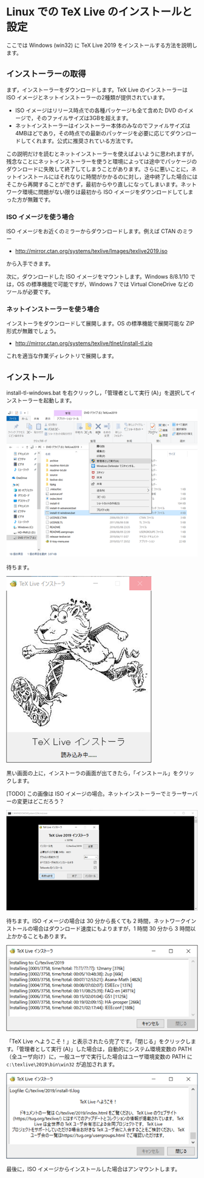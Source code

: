 # Linux での TeX Live のインストールと設定

ここでは Windows (win32) に TeX Live 2019 をインストールする方法を説明します。

## インストーラーの取得

まず，インストーラーをダウンロードします。TeX Live のインストーラーは ISO イメージとネットインストーラーの2種類が提供されています。

- ISO イメージはリリース時点での各種パッケージも全て含めた DVD のイメージで，そのファイルサイズは3GBを超えます。
- ネットインストーラーはインストーラー本体のみなのでファイルサイズは4MBほどであり，その時点での最新のパッケージを必要に応じてダウンロードしてくれます。公式に推奨されている方法です。

この説明だけを読むとネットインストーラーを使えばよいように思われますが，残念なことにネットインストーラーを使うと環境によっては途中でパッケージのダウンロードに失敗して終了してしまうことがあります。さらに悪いことに，ネットインストールにはそれなりに時間がかかるのに対し，途中終了した場合にはそこから再開することができず，最初からやり直しになってしまいます。ネットワーク環境に問題がない限りは最初から ISO イメージをダウンロードしてしまった方が無難です。

### ISO イメージを使う場合

ISO イメージをお近くのミラーからダウンロードします。例えば CTAN のミラー

- http://mirror.ctan.org/systems/texlive/Images/texlive2019.iso

から入手できます。

次に，ダウンロードした ISO イメージをマウントします。Windows 8/8.1/10 では，OS の標準機能で可能ですが，Windows 7 では Virtual CloneDrive などのツールが必要です。

### ネットインストーラーを使う場合

インストーラをダウンロードして展開します。OS の標準機能で展開可能な ZIP 形式が無難でしょう。

- http://mirror.ctan.org/systems/texlive/tlnet/install-tl.zip

これを適当な作業ディレクトリで展開します。

## インストール

install-tl-windows.bat を右クリックし，「管理者として実行 (A)」を選択してインストーラーを起動します。

![win32-tl2019-iso-inst01](./img/win32-tl2019-iso-inst01.png)

待ちます。

![win32-tl2019-iso-inst02](./img/win32-tl2019-iso-inst02.png)

黒い画面の上に，インストーラの画面が出てきたら，「インストール」をクリックします。

[TODO] この画像は ISO イメージの場合。ネットインストーラーでミラーサーバーの変更はどこだろう？

![win32-tl2019-iso-inst03](./img/win32-tl2019-iso-inst03.png)

待ちます。ISO イメージの場合は 30 分から長くても 2 時間，ネットワークインストールの場合はダウンロード速度にもよりますが，1 時間 30 分から 3 時間以上かかることもあります。

![win32-tl2019-iso-inst05](./img/win32-tl2019-iso-inst05.png)

「TeX Live へようこそ！」と表示されたら完了です。「閉じる」をクリックします。「管理者として実行 (A)」した場合は，自動的にシステム環境変数の PATH（全ユーザ向け）に，一般ユーザで実行した場合はユーザ環境変数の PATH に `c:\texlive\2019\bin\win32` が追加されます。

![win32-tl2019-iso-inst08](./img/win32-tl2019-iso-inst08.png)

最後に，ISO イメージからインストールした場合はアンマウントします。
